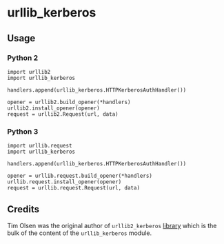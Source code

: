 # urllib_kerberos

## Usage

### Python 2

```
import urllib2
import urllib_kerberos

handlers.append(urllib_kerberos.HTTPKerberosAuthHandler())

opener = urllib2.build_opener(*handlers)
urllib2.install_opener(opener)
request = urllib2.Request(url, data)
```

### Python 3

```
import urllib.request
import urllib_kerberos

handlers.append(urllib_kerberos.HTTPKerberosAuthHandler())

opener = urllib.request.build_opener(*handlers)
urllib.request.install_opener(opener)
request = urllib.request.Request(url, data)
```

## Credits

Tim Olsen was the original author of `urllib2_kerberos` 
[library](https://bitbucket.org/tolsen/urllib2_kerberos)
which is the bulk of the content of the `urllib_kerberos`
module.
